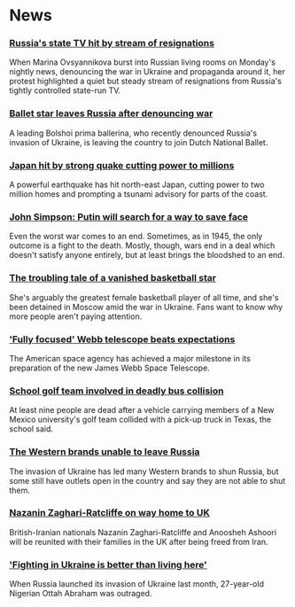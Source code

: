 # News
### [Russia's state TV hit by stream of resignations](https://www.bbc.com/news/world-europe-60763494)
When Marina Ovsyannikova burst into Russian living rooms on Monday's nightly news, denouncing the war in Ukraine and propaganda around it, her protest highlighted a quiet but steady stream of resignations from Russia's tightly controlled state-run TV.
### [Ballet star leaves Russia after denouncing war](https://www.bbc.com/news/entertainment-arts-60767490)
A leading Bolshoi prima ballerina, who recently denounced Russia's invasion of Ukraine, is leaving the country to join Dutch National Ballet.
### [Japan hit by strong quake cutting power to millions](https://www.bbc.com/news/world-asia-60770100)
A powerful earthquake has hit north-east Japan, cutting power to two million homes and prompting a tsunami advisory for parts of the coast.
### [John Simpson: Putin will search for a way to save face](https://www.bbc.com/news/world-europe-60756993)
Even the worst war comes to an end. Sometimes, as in 1945, the only outcome is a fight to the death. Mostly, though, wars end in a deal which doesn't satisfy anyone entirely, but at least brings the bloodshed to an end. 
### [The troubling tale of a vanished basketball star](https://www.bbc.com/news/world-us-canada-60701050)
She's arguably the greatest female basketball player of all time, and she's been detained in Moscow amid the war in Ukraine. Fans want to know why more people aren't paying attention.
### ['Fully focused' Webb telescope beats expectations](https://www.bbc.com/news/science-environment-60771210)
The American space agency has achieved a major milestone in its preparation of the new James Webb Space Telescope.
### [School golf team involved in deadly bus collision](https://www.bbc.com/news/world-us-canada-60766981)
At least nine people are dead after a vehicle carrying members of a New Mexico university's golf team collided with a pick-up truck in Texas, the school said.
### [The Western brands unable to leave Russia](https://www.bbc.com/news/business-60733389)
The invasion of Ukraine has led many Western brands to shun Russia, but some still have outlets open in the country and say they are not able to shut them.
### [Nazanin Zaghari-Ratcliffe on way home to UK](https://www.bbc.com/news/uk-60756870)
British-Iranian nationals Nazanin Zaghari-Ratcliffe and Anoosheh Ashoori will be reunited with their families in the UK after being freed from Iran.
### ['Fighting in Ukraine is better than living here'](https://www.bbc.com/news/world-africa-60712913)
When Russia launched its invasion of Ukraine last month, 27-year-old Nigerian Ottah Abraham was outraged.
